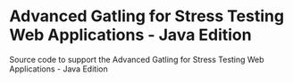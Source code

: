 Advanced Gatling for Stress Testing Web Applications - Java Edition
==================================================================

Source code to support the Advanced Gatling for Stress Testing Web Applications - Java Edition
